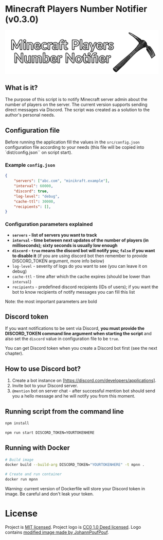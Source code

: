 # Minecraft Players Number Notifier (v0.3.0)

![Minecraft Players Number Notifier logo](logo.png?raw=true)

## What is it?

The purpose of this script is to notify Minecraft server admin about the number of players on the server. The current version supports sending direct messages via Discord. The script was created as a solution to the author's personal needs.

## Configuration file

Before running the application fill the values in the `src/config.json` configuration file according to your needs (this file will be copied into `dist/config.json`` on script start).

### Example `config.json`

```json
{
    "servers": ["abc.com", "minikraft.example"],
    "interval": 60000,
    "discord": true,
    "log-level": "debug",
    "cache-ttl": 30000,
    "recipients": [],
}
```

### Configuration parameters explained

- **`servers` - list of servers you want to track**
- **`interval` - time between next updates of the number of players (in milliseconds); sixty seconds is usually low enough**
- **`discord` - `true` means the discord bot will notify you; `false` if you want to disable it** (if you are using discord bot then remember to provide DISCORD_TOKEN argument, more info below)
- `log-level` - severity of logs do you want to see (you can leave it on debug)
- `cache-ttl` - time after which the cache expires (should be lower than `interval`)
- `recipients` - predefined discord recipients (IDs of users); if you want the bot to know recipients of notify messages you can fill this list

Note: the most important parameters are bold

## Discord token

If you want notifications to be sent via Discord, **you must provide the DISCORD_TOKEN command line argument when starting the script** and also set the `discord` value in configuration file to be `true`.

You can get Discord token when you create a Discord bot first (see the next chapter).

## How to use Discord bot?

1. Create a bot instance on [https://discord.com/developers/applications].
2. Invite bot to your Discord server.
3. `@mention` bot on server chat - after successful mention bot should send you a hello message and he will notify you from this moment.

## Running script from the command line

```bash
npm install
```

```bash
npm run start DISCORD_TOKEN=YOURTOKENHERE
```

## Running with Docker

```bash
# Build image
docker build --build-arg DISCORD_TOKEN="YOURTOKENHERE" -t mpnn .
```

```bash
# Create and run container
docker run mpnn
```

Warning: current version of Dockerfile will store your Discord token in image. Be careful and don't leak your token.

# License

Project is [MIT licensed](LICENSE).
Project logo is [CC0 1.0 Deed licensed](https://creativecommons.org/publicdomain/zero/1.0/deed.en). Logo contains [modified image made by JohannPoufPouf](https://openverse.org/image/93f54523-5ce1-469a-9cf6-531f0ca8b6ea).
